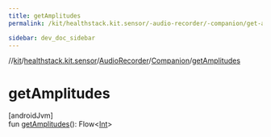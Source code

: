 ```yaml
---
title: getAmplitudes
permalink: /kit/healthstack.kit.sensor/-audio-recorder/-companion/get-amplitudes.html

sidebar: dev_doc_sidebar
---
```

//[kit](../../../../index.html)/[healthstack.kit.sensor](../../index.html)/[AudioRecorder](../index.html)/[Companion](index.html)/[getAmplitudes](get-amplitudes.html)



# getAmplitudes



[androidJvm]\
fun [getAmplitudes](get-amplitudes.html)(): Flow&lt;[Int](https://kotlinlang.org/api/latest/jvm/stdlib/kotlin/-int/index.html)&gt;




